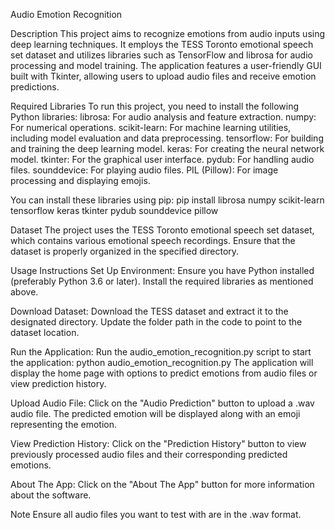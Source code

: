 Audio Emotion Recognition


Description
This project aims to recognize emotions from audio inputs using deep learning techniques. It employs the TESS Toronto emotional speech set dataset and utilizes libraries such as TensorFlow and librosa for audio processing and model training. The application features a user-friendly GUI built with Tkinter, allowing users to upload audio files and receive emotion predictions.


Required Libraries
To run this project, you need to install the following Python libraries:
librosa: For audio analysis and feature extraction.
numpy: For numerical operations.
scikit-learn: For machine learning utilities, including model evaluation and data preprocessing.
tensorflow: For building and training the deep learning model.
keras: For creating the neural network model.
tkinter: For the graphical user interface.
pydub: For handling audio files.
sounddevice: For playing audio files.
PIL (Pillow): For image processing and displaying emojis.


You can install these libraries using pip:
pip install librosa numpy scikit-learn tensorflow keras tkinter pydub sounddevice pillow


Dataset
The project uses the TESS Toronto emotional speech set dataset, which contains various emotional speech recordings. Ensure that the dataset is properly organized in the specified directory.


Usage Instructions
Set Up Environment:
Ensure you have Python installed (preferably Python 3.6 or later).
Install the required libraries as mentioned above.

Download Dataset:
Download the TESS dataset and extract it to the designated directory. Update the folder path in the code to point to the dataset location.

Run the Application:
Run the audio_emotion_recognition.py script to start the application:
python audio_emotion_recognition.py
The application will display the home page with options to predict emotions from audio files or view prediction history.

Upload Audio File:
Click on the "Audio Prediction" button to upload a .wav audio file.
The predicted emotion will be displayed along with an emoji representing the emotion.

View Prediction History:
Click on the "Prediction History" button to view previously processed audio files and their corresponding predicted emotions.

About The App:
Click on the "About The App" button for more information about the software.

Note
Ensure all audio files you want to test with are in the .wav format.